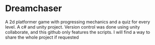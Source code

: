 # Dreamchaser
A  2d platformer game with progressing mechanics and a quiz for every level.
A c# and unity project.
Version control was done using unity collaborate, and this github only features the scripts.
I will find a way to share the whole project if requested
